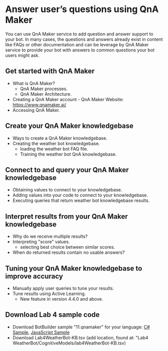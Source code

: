# Answer user’s questions using QnA Maker
You can use QnA Maker service to add question and answer support to your bot. In many cases, the questions and answers already exist in content like FAQs or other documentation and can be leverage by QnA Maker service to provide your bot with answers to common questions your bot users might ask.

## Get started with QnA Maker
* What is QnA Maker?
  - QnA Maker processes.
  - QnA Maker Architecture.
* Creating a QnA Maker account - QnA Maker Website: https://www.qnamaker.ai/
* Accessing QnA Maker.

## Create your QnA Maker knowledgebase
* Ways to create a QnA Maker knowledgebase.
* Creating the weather bot knowledgebase.
  - loading the weather bot FAQ file.
  - Training the weather bot QnA knowledgebase.

## Connect to and query your QnA Maker knowledgebase
* Obtaining values to connect to your knowledgebase.
* Adding values into your code to connect to your knowledgebase.
* Executing queries that return weather bot knowledgebase results.

## Interpret results from your QnA Maker knowledgebase
* Why do we receive multiple results?
* Interpreting "score" values.
  - selecting best choice between similar scores.
* When do returned results contain no usable answers?

## Tuning your QnA Maker knowledgebase to improve accuracy
* Manually apply user queries to tune your results.
* Tune results using Active Learning.
  - New feature in version 4.4.0 and above.
  
## Download Lab 4 sample code
* Download BotBuilder sample "11.qnamaker" for your language: [C# Sample](https://aka.ms/cs-qna), [JavaScript Sample](https://aka.ms/js-qna-sample)
* Download Lab4WeatherBot-KB.tsv (add location, found at: "Lab4 WeatherBot/CognitiveModels/lab4WeatherBot-KB.tsv)

